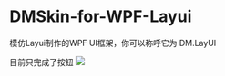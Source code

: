 # DMSkin-for-WPF-Layui
模仿Layui制作的WPF UI框架，你可以称呼它为 DM.LayUI

目前只完成了按钮
<img src='https://raw.githubusercontent.com/944095635/DMSkin-for-WPF-Layui/master/DMSkin-for-WPF-Layui/DMSkin.LayuiDemo/demo.png'></img>

